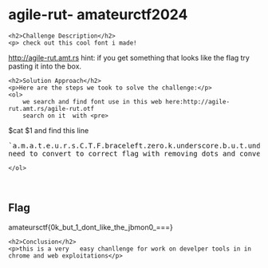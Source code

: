 <title>agile-rut- amateurctf2024</title>

<!DOCTYPE html>
<html>

<body>
    <h1>agile-rut- amateurctf2024</h1>

    <h2>Challenge Description</h2>
    <p> check out this cool font i made!
<a href="http://agile-rut.amt.rs">http://agile-rut.amt.rs</a>
hint: if you get something that looks like the flag try pasting it into the box.
</p>
 
    <h2>Solution Approach</h2>
    <p>Here are the steps we took to solve the challenge:</p>
    <ol>
        we search and find font use in this web here:http://agile-rut.amt.rs/agile-rut.otf
        search on it  with <pre>
$cat $1
</pre>
and find this line
<pre>
`a.m.a.t.e.u.r.s.C.T.F.braceleft.zero.k.underscore.b.u.t.underscore.one.underscore.d.o.n.t.underscore.l.i.k.e.underscore.t.h.e.underscore.j.b.m.o.n.zero.underscore.equal.equal.equal.braceright
need to convert to correct flag with removing dots and convert braceleft and braceright     and zero... and test them to be correct after submit
</pre>
       
    
    </ol>
<br>
    <h2>Flag</h2>
    <p class="flag">amateursctf{0k_but_1_dont_like_the_jbmon0_===}
</p>

    <h2>Conclusion</h2>
    <p>this is a very   easy chanllenge for work on develper tools in in chrome and web exploitations</p>
</body>
</html>



